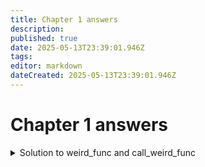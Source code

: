 ```yaml
---
title: Chapter 1 answers
description: 
published: true
date: 2025-05-13T23:39:01.946Z
tags: 
editor: markdown
dateCreated: 2025-05-13T23:39:01.946Z
---
```


# Chapter 1 answers

<details>
  <summary>Solution to weird_func and call_weird_func</summary>
  
Even though `weird_func` appears to be empty, it's actually implicitly returning its first argument at `r3`, which gets written to the pointer `int *b`. You should have been able to deduce that the second argument `r4`, which gets moved to `r31`, is a pointer since it appears on the right side of a store instruction as `0x0(r31)`, covered in the `store` function in Chapter 0. 

An important concept that I haven't highlighted explicitly but you could have figured out by carefully thinking about how volatile registers work is that if you see *any* read from `r3` before a write to `r3` following a function call, that function *has* to be defined as returning something, else it is not consistent with the ABI.  

One of the key principles of decomp, what I'm trying to get at at by having you do these problems, is that you should understand and be aware of what the tooling you're using *can* automate, versus what it *cannot*. It would be pretty disorienting if you, for instance, ran a decompiler that didn't take the r3 load into consideration and simply outputted `void weird_func(void) { }` and assumed that the function *had* to be empty because it's what the decompiler outputted. These types of misunderstandings are perhaps the biggest hurdle to overcome when starting out in decomp, which is why it's important to learn about how everything works as best as you can.

```c
int weird_func(int a) {
    return a;
}

void call_weird_func(int a, int *b) {
    *b = weird_func(a);
}
```
  
</details>